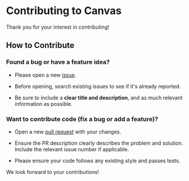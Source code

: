 # Contributing to Canvas

Thank you for your interest in contributing!

## How to Contribute

### Found a bug or have a feature idea?

  * Please open a new [issue](https://github.com/ramanakshay/canvas-template/issues).

  * Before opening, search existing issues to see if it's already reported.

  * Be sure to include a **clear title and description**, and as much relevant information as possible.

### Want to contribute code (fix a bug or add a feature)?

  * Open a new [pull request](https://github.com/ramanakshay/canvas-template/pulls) with your changes.

  * Ensure the PR description clearly describes the problem and solution. Include the relevant issue number if applicable.

  * Please ensure your code follows any existing style and passes tests.

We look forward to your contributions!

